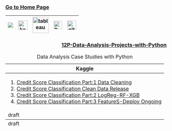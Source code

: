 ### [Go to Home Page](https://github.com/celik-muhammed)

<div align="center">
  
| [![](https://img.shields.io/badge/linkedin-%230077B5.svg?&style=for-the-badge&logo=linkedin&logoColor=white)][Linkedin] | [<img src="https://www.kaggle.com/static/images/site-logo.svg" alt="kaggle" height="28.5"/>][kaggle] | [<img src="https://www.tableau.com/sites/default/files/2021-05/tableau_rgb_500x104.png" alt="tableau" height="50"/>][tableau] | [<picture><source media="(prefers-color-scheme: dark)" srcset="https://theme.zdassets.com/theme_assets/224203/4a55138e21ad44a9c72c8295181c79fe938a2ae6.svg" alt="kaggle" height="26"><img alt="Dark" src="https://cdn-static-1.medium.com/sites/medium.com/about/images/Medium-Logo-Black-RGB-1.svg" alt="kaggle" height="26"></picture>][medium] | [<img src="https://user-images.githubusercontent.com/94930605/160260064-ff3aa908-cbfd-4350-ab28-a26a0b7a1819.png" alt="github_pages" height="28.5"/>][github_pages] |
|:-:|:-:|:-:|:-:|:-:|
<!-- CHANGE-05 .../myname/ myname yerine profil user name yaz -->
[Linkedin]: https://www.linkedin.com/in/çelik-muhammed/ "LinkedIn"
[kaggle]: https://www.kaggle.com/clkmuhammed "Kaggle Page"
[tableau]: https://public.tableau.com/app/profile/celikmuhammed "Tableau Page"
[medium]: https://celik-muhammed.medium.com/ "Medium Page"
[github_pages]: https://celik-muhammed.github.io/ "GitHub Pages"  
</div>

<h3 align='right'>
  
[12P-Data-Analysis-Projects-with-Python](https://github.com/celik-muhammed/12P-Data-Analysis-Projects-with-Python/blob/master/README.md)
</h3>
  
  
<table align="center">
    <caption><div align='center'>Data Analysis Case Studies with Python</div></caption>
<thead><tr><th>Kaggle</th></tr></thead>
<tbody>
<tr>
  <td>
      <ol>
        <li><a href="https://www.kaggle.com/code/clkmuhammed/credit-score-classification-part-1-data-cleaning">Credit Score Classification Part:1 Data Cleaning</a></li>
        <li><a href="https://www.kaggle.com/datasets/clkmuhammed/creditscoreclassification">Credit Score Classification Clean Data Release</a></li>
        <li><a href="https://www.kaggle.com/code/clkmuhammed/credit-score-classification-part-2-logreg-rf-xgb">Credit Score Classification Part:2 LogReg-RF-XGB</a></li>
        <li><a href="#">Credit Score Classification Part:3 FeatureS-Deploy Ongoing</a></li>
      </ol>
  </td>
</tr>
  
<tr>
  <td>draft</td>
</tr>
</tbody>
  
<tfoot>
  <tr><td>draft</td></tr>
</tfoot>
</table>
